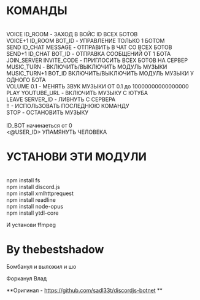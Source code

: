 <h1>КОМАНДЫ</h1><br/>
VOICE ID_ROOM - ЗАХОД В ВОЙС ID ВСЕХ БОТОВ <br/>
VOICE+1 ID_ROOM BOT_ID - УПРАВЛЕНИЕ ТОЛЬКО 1 БОТОМ<br/>
SEND ID_CHAT MESSAGE - ОТПРАВИТЬ В ЧАТ СО ВСЕХ БОТОВ<br/>
SEND+1 ID_CHAT BOT_ID - ОТПРАВКА СООБЩЕНИЙ ОТ 1 БОТА<br/>
JOIN_SERVER INVITE_CODE - ПРИГЛОСИТЬ ВСЕХ БОТОВ НА СЕРВЕР<br/>
MUSIC_TURN - ВКЛЮЧИТЬ/ВЫКЛЮЧИТЬ МОДУЛЬ МУЗЫКИ<br/>
MUSIC_TURN+1 BOT_ID ВКЛЮЧИТЬ/ВЫКЛЮЧИТЬ МОДУЛЬ МУЗЫКИ У ОДНОГО БОТА<br/>
VOLUME 0.1 - МЕНЯТЬ ЗВУК МУЗЫКИ ОТ 0.1 до 10000000000000000<br/>
PLAY YOUTUBE_URL - ВКЛЮЧИТЬ МУЗЫКУ С ЮТУБА<br/>
LEAVE SERVER_ID - ЛИВНУТЬ С СЕРВЕРА <br/>
!! - ИСПОЛЬЗОВАТЬ ПОСЛЕДНЮЮ КОМАНДУ <br/>
STOP - ОСТАНОВИТЬ МУЗЫКУ<br/>
<h1ПРОЧАЯ_ХУЙНЯ</h1><br/>
ID_BOT начинаеться от 0<br/>
<@USER_ID> УПАМЯНУТЬ ЧЕЛОВЕКА<br/>

<h1>УСТАНОВИ ЭТИ МОДУЛИ</h1><br/>
npm install fs<br/>
npm install discord.js<br/>
npm install xmlhttprequest<br/>
npm install readline<br/>
npm install node-opus<br/>
npm install ytdl-core<br/>

И установи ffmpeg<br/>
<h1>By thebestshadow</h1>


<p>Бомбанул и выложил и шо</p>

<p>Форканул Влад</p>

**Оригинал - https://github.com/sadl33t/discordjs-botnet **
